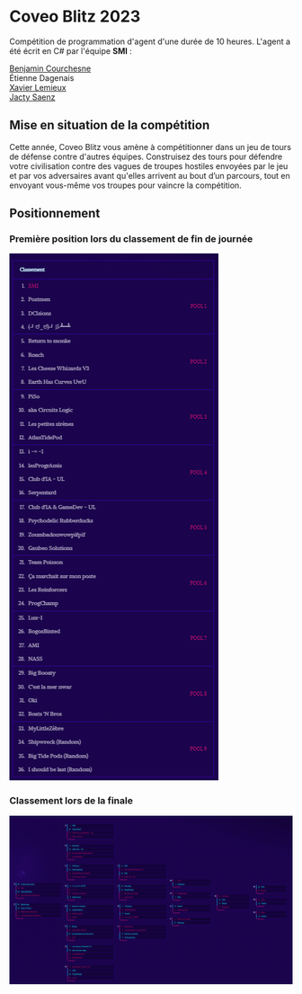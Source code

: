 # Coveo Blitz 2023

Compétition de programmation d'agent d'une durée de 10 heures. L'agent a été écrit en C# par l'équipe **SMI** :

[Benjamin Courchesne](https://github.com/Capucinoxx)  
Étienne Dagenais   
[Xavier Lemieux](https://github.com/dovakin7)  
[Jacty Saenz](https://github.com/jactymilena)


## Mise en situation de la compétition
Cette année, Coveo Blitz vous amène à compétitionner dans un jeu de tours de défense contre d'autres équipes. Construisez des tours pour défendre votre civilisation contre des vagues de troupes hostiles envoyées par le jeu et par vos adversaires avant qu'elles arrivent au bout d’un parcours, tout en envoyant vous-même vos troupes pour vaincre la compétition.

## Positionnement
### **Première** position lors du classement de fin de journée 
![classement de la journee](./docs/classement_17h30.png)

### Classement lors de la finale
![classement lors de la finale](./docs/classement_finale.png)